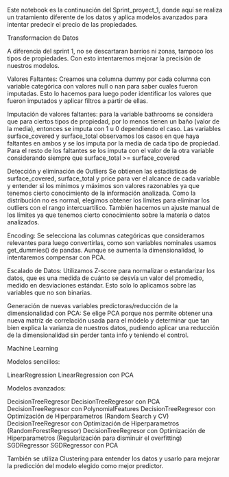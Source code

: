 Este notebook es la continuación del Sprint_proyect_1, donde aquí se realiza un tratamiento diferente de los datos y aplica modelos avanzados para intentar predecir el precio de las propiedades.



Transformacion de Datos

A diferencia del sprint 1, no se descartaran barrios ni zonas, tampoco los tipos de propiedades. Con esto intentaremos mejorar la precisión de nuestros modelos.

Valores Faltantes: Creamos una columna dummy por cada columna con variable categórica con valores null o nan para saber cuales fueron imputadas. Esto lo hacemos para luego poder identificar los valores que fueron imputados y aplicar filtros a partir de ellas.

Imputación de valores faltantes: para la variable bathrooms se considera que para ciertos tipos de propiedad, por lo menos tienen un baño (valor de la media), entonces se imputa con 1 u 0 dependiendo el caso. Las variables surface_covered y surface_total observamos los casos en que haya faltantes en ambos y se los imputa por la media de cada tipo de propiedad. Para el resto de los faltantes se los imputa con el valor de la otra variable considerando siempre que surface_total >= surface_covered

Detección y eliminación de Outliers Se obtienen las estadísticas de surface_covered, surface_total y price para ver el alcance de cada variable y entender si los mínimos y máximos son valores razonables ya que tenemos cierto conocimiento de la información analizada.
Como la distribución no es normal, elegimos obtener los límites para eliminar los outliers con el rango intercuartilico. También hacemos un ajuste manual de los límites ya que tenemos cierto conocimiento sobre la matería o datos analizados.

Encoding: Se selecciona las columnas categóricas que consideramos relevantes para luego convertirlas, como son variables nominales usamos get_dummies() de pandas. Aunque se aumenta la dimensionalidad, lo intentaremos compensar con PCA.

Escalado de Datos: Utilizamos Z-score para normalizar o estandarizar los datos, que es una medida de cuánto se desvía un valor del promedio, medido en desviaciones estándar. Esto solo lo aplicamos sobre las variables que no son binarias.

Generación de nuevas variables predictoras/reducción de la dimensionalidad con PCA: Se elige PCA porque nos permite obtener una nueva matríz de correlación usada para el módelo y determinar que tan bien explica la varianza de nuestros datos, pudiendo aplicar una reducción de la dimensionalidad sin perder tanta info y teniendo el control.


Machine Learning

Modelos sencillos:

LinearRegression
LinearRegression con PCA

Modelos avanzados:

DecisionTreeRegresor
DecisionTreeRegresor con PCA
DecisionTreeRegresor con PolynomialFeatures
DecisionTreeRegresor con Optimización de Hiperparametros (Random Search y CV)
DecisionTreeRegresor con Optimización de Hiperparametros (RandomForestRegressor)
DecisionTreeRegresor con Optimización de Hiperparametros (Regularización para disminuir el overfitting)
SGDRegressor
SGDRegressor con PCA


También se utiliza Clustering para entender los datos y usarlo para mejorar la predicción del modelo elegido como mejor predictor.

